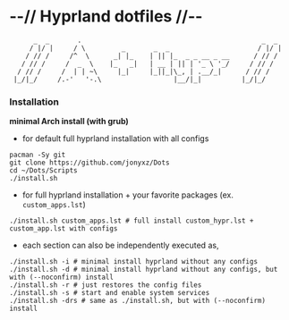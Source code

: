# --// Hyprland dotfiles //--

```shell
      _  _       .                                             _  _          
     / |/ |     / \         _       _  _                      / |/ |   
    / // /     /^  \      _| |_    | || |_  _ _ __ _ __      / // /   
   / // /     /  _  \    |_   _|   | __ | || | '_ \ '_/     / // /  
  / // /     /  | | ~\     |_|     |_||_|\_, | .__/_|      / // /    
 |_/|_/     /.-'   '-.\                  |__/|_|          |_/|_/                 

```


### Installation

**minimal Arch install (with grub)**
- for default full hyprland installation with all configs
```shell
pacman -Sy git
git clone https://github.com/jonyxz/Dots
cd ~/Dots/Scripts
./install.sh 
```

- for full hyprland installation + your favorite packages (ex. `custom_apps.lst`) 
```shell
./install.sh custom_apps.lst # full install custom_hypr.lst + custom_app.lst with configs
```

- each section can also be independently executed as,
```shell
./install.sh -i # minimal install hyprland without any configs
./install.sh -d # minimal install hyprland without any configs, but with (--noconfirm) install
./install.sh -r # just restores the config files
./install.sh -s # start and enable system services
./install.sh -drs # same as ./install.sh, but with (--noconfirm) install
```
